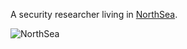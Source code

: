A security researcher living in [NorthSea](https://blog.northseapwn.top/).

![NorthSea](https://blog.northseapwn.top/images/NorthSea.jpg)
